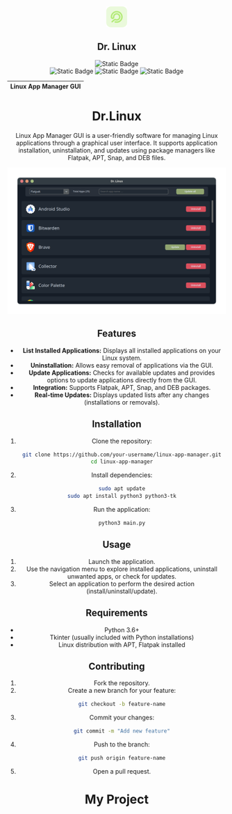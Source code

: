 <div align="center">
   <picture>
      <img src="./assets/drlinux.png">
   </picture>
   <h2>Dr. Linux</h2>
<div>
<div align="center">

![Static Badge](https://img.shields.io/badge/drlinux-v1.1.0-blue)  
![Static Badge](https://img.shields.io/badge/downloads-10+-green)
![Static Badge](https://img.shields.io/badge/License-MIT-yellow)
![Static Badge](https://img.shields.io/badge/total_Lines-45k-red)

<div>

| Linux App Manager GUI |
|-----------------------|

# Dr.Linux

Linux App Manager GUI is a user-friendly software for managing Linux applications through a graphical user interface. It supports application installation, uninstallation, and updates using package managers like Flatpak, APT, Snap, and DEB files. 

![Linux App Manager GUI](./assets/Screenshot.png)

## Features

- **List Installed Applications:** Displays all installed applications on your Linux system.
- **Uninstallation:** Allows easy removal of applications via the GUI.
- **Update Applications:** Checks for available updates and provides options to update applications directly from the GUI.
- **Integration:** Supports Flatpak, APT, Snap, and DEB packages.
- **Real-time Updates:** Displays updated lists after any changes (installations or removals).

## Installation

1. Clone the repository:
   ```bash
   git clone https://github.com/your-username/linux-app-manager.git
   cd linux-app-manager
   ```

2. Install dependencies:
   ```bash
   sudo apt update
   sudo apt install python3 python3-tk
   ```

3. Run the application:
   ```bash
   python3 main.py
   ```

## Usage

1. Launch the application.
2. Use the navigation menu to explore installed applications, uninstall unwanted apps, or check for updates.
3. Select an application to perform the desired action (install/uninstall/update).

## Requirements

- Python 3.6+
- Tkinter (usually included with Python installations)
- Linux distribution with APT, Flatpak installed

## Contributing

1. Fork the repository.
2. Create a new branch for your feature:
   ```bash
   git checkout -b feature-name
   ```
3. Commit your changes:
   ```bash
   git commit -m "Add new feature"
   ```
4. Push to the branch:
   ```bash
   git push origin feature-name
   ```
5. Open a pull request.


# My Project
